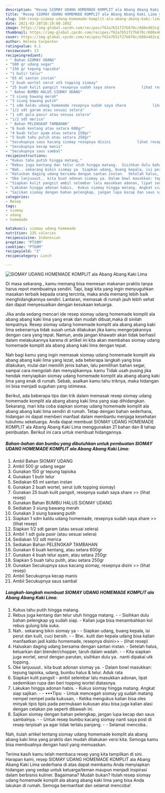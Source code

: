 ```yaml
---
description: "Resep SIOMAY UDANG HOMEMADE KOMPLIT ala Abang Abang Kaki Lima yang nikmat Untuk Jualan"
title: "Resep SIOMAY UDANG HOMEMADE KOMPLIT ala Abang Abang Kaki Lima yang nikmat Untuk Jualan"
slug: 540-resep-siomay-udang-homemade-komplit-ala-abang-abang-kaki-lima-yang-nikmat-untuk-jualan
date: 2021-03-28T18:19:00.105Z
image: https://img-global.cpcdn.com/recipes/f62a7b51f27b670c/680x482cq70/siomay-udang-homemade-komplit-ala-abang-abang-kaki-lima-foto-resep-utama.jpg
thumbnail: https://img-global.cpcdn.com/recipes/f62a7b51f27b670c/680x482cq70/siomay-udang-homemade-komplit-ala-abang-abang-kaki-lima-foto-resep-utama.jpg
cover: https://img-global.cpcdn.com/recipes/f62a7b51f27b670c/680x482cq70/siomay-udang-homemade-komplit-ala-abang-abang-kaki-lima-foto-resep-utama.jpg
author: Helena Carpenter
ratingvalue: 4.1
reviewcount: 13
recipeingredient:
- " Bahan SIOMAY UDANG"
- "500 gr udang segar"
- "150 gr tepung tapioka"
- "1 butir telur"
- "65 ml santan instan"
- "2 buah wortel serut utk topping siomay"
- "25 buah kulit pangsit resepnya sudah saya share            lihat resep"
- " Bahan BUMBU HALUS SIOMAY UDANG"
- "3 siung bawang merah"
- "3 siung bawang putih"
- "1 sdm kaldu udang homemade resepnya sudah saya share            lihat resep"
- "1/2 sdt garam atau sesuai selera"
- "1 sdt gula pasir atau sesuai selera"
- "1/2 sdt merica"
- " Bahan PELENGKAP TAMBAHAN"
- "6 buah kentang atau setara 600gr"
- "4 buah telur ayam atau setara 250gr"
- "5 buah tahu putih atau setara 250gr"
- "Secukupnya saus kacang siomay resepnya disini            lihat resep"
- "Secukupnya kecap manis"
- "Secukupnya saus sambal"
recipeinstructions:
- "Kukus tahu putih hingga matang."
- "Rebus juga kentang dan telur utuh hingga matang.  Sisihkan dulu bahan pelengkap yg sudah siap. Kalian juga bisa menambahkan kol rebus gulung bila suka."
- "Nah.. sekarang bikin siomay ya  Siapkan udang, buang kepala, isi perut dan kulit, cuci bersih.   Btw.. kulit dan kepala udang bisa kalian manfaatkan jadi kaldu homemade, resepnya disini&gt;&gt;           (lihat resep)"
- "Haluskan daging udang bersama dengan santan instan.  Setelah halus, keluarkan dari blender/chopper, taruh dalam wadah.  Kita siapkan juga wortel, serut dengan parutan, sisihkan dulu ya.. nanti dipakai utk topping."
- "Oke lanjuuuut.. kita buat adonan siomay ya. Dalam bowl masukkan: tepung tapioka, udang, bumbu halus &amp; telur. Aduk rata"
- "Siapkan kulit pangsit ambil selembar lalu masukkan adonan, lipat sedemikian rupa dan beri topping wortel diatasnya."
- "Lakukan hingga adonan habis.  Kukus siomay hingga matang. Angkat siap sajikan.  •••Tips: Untuk mencegah siomay yg sudah matang nempel nempel pada kukusan, Ketika mengukus kalian bisa oles minyak tipis tipis pada permukaan kukusan atau bisa juga kalian alasi dengan cetakan pie seperti dibawah ini."
- "Sajikan siomay dengan bahan pelengkap, jangan lupa kecap dan saus sambalnya.  Untuk resep bumbu kacang siomay nanti saya post di resep terpisah ya agar tidak terlalu panjang.   Selamat mencoba.."
categories:
- Resep
tags:
- siomay
- udang
- homemade

katakunci: siomay udang homemade 
nutrition: 235 calories
recipecuisine: Indonesian
preptime: "PT20M"
cooktime: "PT60M"
recipeyield: "3"
recipecategory: Lunch

---
```



![SIOMAY UDANG HOMEMADE KOMPLIT ala Abang Abang Kaki Lima](https://img-global.cpcdn.com/recipes/f62a7b51f27b670c/680x482cq70/siomay-udang-homemade-komplit-ala-abang-abang-kaki-lima-foto-resep-utama.jpg)

Di masa  sekarang , kamu memang bisa memesan makanan praktis tanpa harus repot membuatnya sendiri. Tapi, bagi kita yang ingin menyuguhkan masakan terbaik kepada orang tercinta, maka anda memang lebih baik menghidangkannya sendiri. Lantaran, memasak di rumah jauh lebih sehat dan dapat menyesuaikan dengan kesukaan keluarga.

Jika anda sedang mencari ide resep siomay udang homemade komplit ala abang abang kaki lima yang enak dan mudah dibuat,maka di sinilah tempatnya. Resep siomay udang homemade komplit ala abang abang kaki lima  sebenarnya tidak susah untuk dilakukan jika kamu mengerjakannya dengan cara yang tepat. Namun, anda jangan khawatir akan tidak berhasil dalam melakukannya 
karena di artikel ini kita akan membahas siomay udang homemade komplit ala abang abang kaki lima dengan tepat.  



Nah bagi kamu yang ingin memasak siomay udang homemade komplit ala abang abang kaki lima yang lezat, ada beberapa langkah yang bisa dilakukan, mulai dari memilih jenis bahan, lalu pemilihan bahan segar, sampai cara mengolah dan menyajikannya. kamu Tidak usah pusing jika hendak menyiapkan siomay udang homemade komplit ala abang abang kaki lima yang enak di rumah. Sebab, asalkan kamu  tahu triknya, maka hidangan ini bisa menjadi suguhan yang istimewa.

Berikut, ada beberapa tips dan trik dalam memasak resep siomay udang homemade komplit ala abang abang kaki lima yang siap dihidangkan. Sekarang, mari kita coba siapkan siomay udang homemade komplit ala abang abang kaki lima sendiri di rumah. Tetap dengan bahan sederhana, hidangan ini dapat memberi manfaat dalam membantu menjaga kesehatan tubuhmu sekeluarga. Anda dapat membuat SIOMAY UDANG HOMEMADE KOMPLIT ala Abang Abang Kaki Lima menggunakan 21 bahan dan 8 tahap pembuatan. Berikut ini cara untuk membuat hidangannya.

<!--inarticleads1-->

##### Bahan-bahan dan bumbu yang dibutuhkan untuk pembuatan SIOMAY UDANG HOMEMADE KOMPLIT ala Abang Abang Kaki Lima:

1. Ambil  Bahan SIOMAY UDANG
1. Ambil 500 gr udang segar
1. Gunakan 150 gr tepung tapioka
1. Gunakan 1 butir telur
1. Sediakan 65 ml santan instan
1. Gunakan 2 buah wortel, serut (utk topping siomay)
1. Gunakan 25 buah kulit pangsit, resepnya sudah saya share &gt;&gt;           (lihat resep)
1. Gunakan  Bahan BUMBU HALUS SIOMAY UDANG
1. Sediakan 3 siung bawang merah
1. Gunakan 3 siung bawang putih
1. Siapkan 1 sdm kaldu udang homemade, resepnya sudah saya share &gt;&gt;           (lihat resep)
1. Siapkan 1/2 sdt garam (atau sesuai selera)
1. Ambil 1 sdt gula pasir (atau sesuai selera)
1. Sediakan 1/2 sdt merica
1. Sediakan  Bahan PELENGKAP TAMBAHAN
1. Gunakan 6 buah kentang, atau setara 600gr
1. Gunakan 4 buah telur ayam, atau setara 250gr
1. Siapkan 5 buah tahu putih, atau setara 250gr
1. Gunakan Secukupnya saus kacang siomay, resepnya disini &gt;&gt;           (lihat resep)
1. Ambil Secukupnya kecap manis
1. Ambil Secukupnya saus sambal




<!--inarticleads2-->

##### Langkah-langkah membuat SIOMAY UDANG HOMEMADE KOMPLIT ala Abang Abang Kaki Lima:

1. Kukus tahu putih hingga matang.
1. Rebus juga kentang dan telur utuh hingga matang. -  - Sisihkan dulu bahan pelengkap yg sudah siap. - Kalian juga bisa menambahkan kol rebus gulung bila suka.
1. Nah.. sekarang bikin siomay ya -  - Siapkan udang, buang kepala, isi perut dan kulit, cuci bersih.  -  - Btw.. kulit dan kepala udang bisa kalian manfaatkan jadi kaldu homemade, resepnya disini&gt;&gt; -           (lihat resep)
1. Haluskan daging udang bersama dengan santan instan.  - Setelah halus, keluarkan dari blender/chopper, taruh dalam wadah. -  - Kita siapkan juga wortel, serut dengan parutan, sisihkan dulu ya.. nanti dipakai utk topping.
1. Oke lanjuuuut.. kita buat adonan siomay ya. - Dalam bowl masukkan: tepung tapioka, udang, bumbu halus &amp; telur. Aduk rata
1. Siapkan kulit pangsit - ambil selembar lalu masukkan adonan, lipat sedemikian rupa dan beri topping wortel diatasnya.
1. Lakukan hingga adonan habis.  - Kukus siomay hingga matang. Angkat siap sajikan. -  - •••Tips: - Untuk mencegah siomay yg sudah matang nempel nempel pada kukusan, - Ketika mengukus kalian bisa oles minyak tipis tipis pada permukaan kukusan atau bisa juga kalian alasi dengan cetakan pie seperti dibawah ini.
1. Sajikan siomay dengan bahan pelengkap, jangan lupa kecap dan saus sambalnya. -  - Untuk resep bumbu kacang siomay nanti saya post di resep terpisah ya agar tidak terlalu panjang.  -  - Selamat mencoba..




Nah, itulah artikel tentang  siomay udang homemade komplit ala abang abang kaki lima  yang praktis dan mudah dilakukan versi kita. Semoga kamu bisa membuatnya dengan hasil yang memuaskan. 

Terima kasih kamu telah membaca resep yang kita tampilkan di sini. Harapan kami, resep  SIOMAY UDANG HOMEMADE KOMPLIT ala Abang Abang Kaki Lima sederhana di atas dapat membantu Anda menyiapkan hidangan yang sedap untuk keluarga/teman maupun menjadi inspirasi dalam berbisnis kuliner. Bagaimana? Mudah bukan? Itulah resep siomay udang homemade komplit ala abang abang kaki lima yang bisa Anda lakukan di rumah. Semoga bermanfaat dan selamat mencoba!

